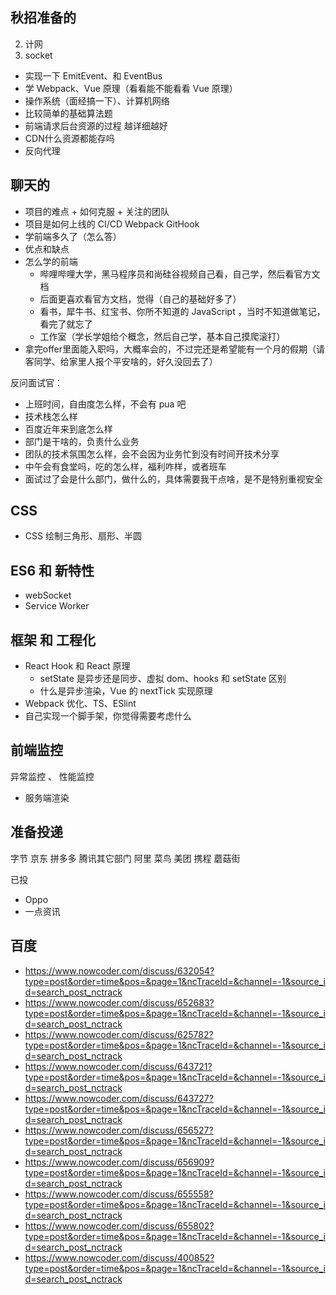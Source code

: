 ## 秋招准备的

2. 计网
3. socket

- 实现一下 EmitEvent、和 EventBus
- 学 Webpack、Vue 原理（看看能不能看看 Vue 原理）
- 操作系统（面经搞一下）、计算机网络
- 比较简单的基础算法题
- 前端请求后台资源的过程 越详细越好
- CDN什么资源都能存吗
- 反向代理

## 聊天的

- 项目的难点 + 如何克服 + 关注的团队
- 项目是如何上线的 CI/CD Webpack GitHook
- 学前端多久了（怎么答）
- 优点和缺点
- 怎么学的前端
  - 哔哩哔哩大学，黑马程序员和尚硅谷视频自己看，自己学，然后看官方文档
  - 后面更喜欢看官方文档，觉得（自己的基础好多了）
  - 看书，犀牛书、红宝书、你所不知道的 JavaScript ，当时不知道做笔记，看完了就忘了
  - 工作室（学长学姐给个概念，然后自己学，基本自己摸爬滚打）
- 拿完offer里面能入职吗，大概率会的，不过完还是希望能有一个月的假期（请客同学、给家里人报个平安啥的，好久没回去了）



反问面试官：

- 上班时间，自由度怎么样，不会有 pua 吧
- 技术栈怎么样
- 百度近年来到底怎么样
- 部门是干啥的，负责什么业务
- 团队的技术氛围怎么样，会不会因为业务忙到没有时间开技术分享
- 中午会有食堂吗，吃的怎么样，福利咋样，或者班车
- 面试过了会是什么部门，做什么的，具体需要我干点啥，是不是特别重视安全

## CSS

- CSS 绘制三角形、扇形、半圆

## ES6 和 新特性

- webSocket
- Service Worker

## 框架 和 工程化

- React Hook 和 React 原理
  - setState 是异步还是同步、虚拟 dom、hooks 和 setState 区别
  - 什么是异步渲染，Vue 的 nextTick 实现原理
- Webpack 优化、TS、ESlint
- 自己实现一个脚手架，你觉得需要考虑什么

## 前端监控

异常监控 、 性能监控

- 服务端渲染

## 准备投递

字节
京东
拼多多
腾讯其它部门
阿里 菜鸟
美团
携程
蘑菇街

已投

- Oppo
- 一点资讯

## 百度

- https://www.nowcoder.com/discuss/632054?type=post&order=time&pos=&page=1&ncTraceId=&channel=-1&source_id=search_post_nctrack
- https://www.nowcoder.com/discuss/652683?type=post&order=time&pos=&page=1&ncTraceId=&channel=-1&source_id=search_post_nctrack
- https://www.nowcoder.com/discuss/625782?type=post&order=time&pos=&page=1&ncTraceId=&channel=-1&source_id=search_post_nctrack
- https://www.nowcoder.com/discuss/643721?type=post&order=time&pos=&page=1&ncTraceId=&channel=-1&source_id=search_post_nctrack
- https://www.nowcoder.com/discuss/643727?type=post&order=time&pos=&page=1&ncTraceId=&channel=-1&source_id=search_post_nctrack
- https://www.nowcoder.com/discuss/656527?type=post&order=time&pos=&page=1&ncTraceId=&channel=-1&source_id=search_post_nctrack
- https://www.nowcoder.com/discuss/656909?type=post&order=time&pos=&page=1&ncTraceId=&channel=-1&source_id=search_post_nctrack
- https://www.nowcoder.com/discuss/655558?type=post&order=time&pos=&page=1&ncTraceId=&channel=-1&source_id=search_post_nctrack
- https://www.nowcoder.com/discuss/655802?type=post&order=time&pos=&page=1&ncTraceId=&channel=-1&source_id=search_post_nctrack
- https://www.nowcoder.com/discuss/400852?type=post&order=time&pos=&page=1&ncTraceId=&channel=-1&source_id=search_post_nctrack
